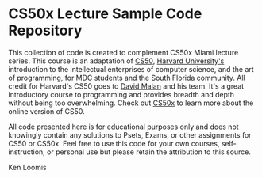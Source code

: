 # CS50x Lecture Sample Code Repository
This collection of code is created to complement CS50x Miami lecture series.
This course is an adaptation of [CS50](https://www.cs50.net), [Harvard University's](http://www.harvard.edu)
introduction to the intellectual enterprises of computer science, and the art of programming,
for MDC students and the South Florida community. All credit for Harvard's CS50 goes to
[David Malan](https://cs.harvard.edu/malan/) and his team. It's a great introductory course to
programming and provides breadth and depth without being too overwhelming. Check out
[CS50x](https://www.edx.org/course/cs50s-introduction-to-computer-science) to learn more about
the online version of CS50.

All code presented here is for educational purposes only and does not knowingly contain any solutions
to Psets, Exams, or other assignments for CS50 or CS50x. Feel free to use this code for your own
courses, self-instruction, or personal use but please retain the attribution to this source.

Ken Loomis